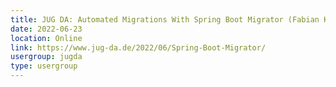 ```yaml
---
title: JUG DA: Automated Migrations With Spring Boot Migrator (Fabian Krüger)
date: 2022-06-23
location: Online
link: https://www.jug-da.de/2022/06/Spring-Boot-Migrator/
usergroup: jugda
type: usergroup
---
```

